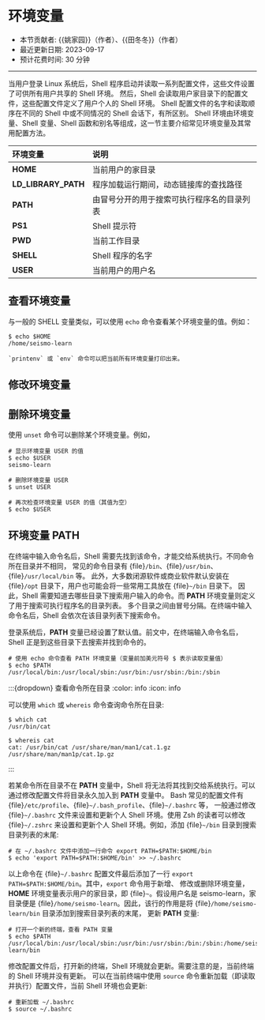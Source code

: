 # 环境变量

- 本节贡献者: {{姚家园}}（作者）、{{田冬冬}}（作者）
- 最近更新日期: 2023-09-17
- 预计花费时间: 30 分钟

---

当用户登录 Linux 系统后，Shell 程序启动并读取一系列配置文件，这些文件设置了可供所有用户共享的 Shell 环境。
然后，Shell 会读取用户家目录下的配置文件，这些配置文件定义了用户个人的 Shell 环境。
Shell 配置文件的名字和读取顺序在不同的 Shell 中或不同情况的 Shell 会话下，有所区别。
Shell 环境由环境变量、Shell 变量、Shell 函数和别名等组成，这一节主要介绍常见环境变量及其常用配置方法。

| 环境变量 | 说明 |
|:---|:---|
| **HOME**             | 当前用户的家目录 |
| **LD_LIBRARY_PATH**  | 程序加载运行期间，动态链接库的查找路径 |
| **PATH**             | 由冒号分开的用于搜索可执行程序名的目录列表 |
| **PS1**              | Shell 提示符 |
| **PWD**              | 当前工作目录 |
| **SHELL**            | Shell 程序的名字 |
| **USER**             | 当前用户的用户名 |


## 查看环境变量

与一般的 SHELL 变量类似，可以使用 `echo` 命令查看某个环境变量的值。例如：

```
$ echo $HOME
/home/seismo-learn
```

```tips
`printenv` 或 `env` 命令可以把当前所有环境变量打印出来。
```

## 修改环境变量

## 删除环境变量

使用 `unset` 命令可以删除某个环境变量。例如，

```
# 显示环境变量 USER 的值
$ echo $USER
seismo-learn

# 删除环境变量 USER
$ unset USER

# 再次检查环境变量 USER 的值（其值为空）
$ echo $USER

```

## 环境变量 PATH

在终端中输入命令名后，Shell 需要先找到该命令，才能交给系统执行。不同命令所在目录并不相同，
常见的命令目录有 {file}`/bin`、{file}`/usr/bin`、{file}`/usr/local/bin` 等。
此外，大多数闭源软件或商业软件默认安装在 {file}`/opt` 目录下，用户也可能会将一些常用工具放在 {file}`~/bin` 目录下。
因此，Shell 需要知道去哪些目录下搜索用户输入的命令。而 **PATH** 环境变量则定义了用于搜索可执行程序名的目录列表。
多个目录之间由冒号分隔。在终端中输入命令名后，Shell 会依次在该目录列表下搜索命令。

登录系统后，**PATH** 变量已经设置了默认值。前文中，在终端输入命令名后，Shell 正是到这些目录下去搜索并找到命令的。

```
# 使用 echo 命令查看 PATH 环境变量（变量前加美元符号 $ 表示读取变量值）
$ echo $PATH
/usr/local/bin:/usr/local/sbin:/usr/bin:/usr/sbin:/bin:/sbin
```

:::{dropdown} 查看命令所在目录
:color: info
:icon: info

可以使用 `which` 或 `whereis` 命令查询命令所在目录:

```
$ which cat
/usr/bin/cat

$ whereis cat
cat: /usr/bin/cat /usr/share/man/man1/cat.1.gz /usr/share/man/man1p/cat.1p.gz
```
:::

若某命令所在目录不在 **PATH** 变量中，Shell 将无法将其找到交给系统执行。可以通过修改配置文件将目录永久加入到 **PATH** 变量中。
Bash 常见的配置文件有 {file}`/etc/profile`、{file}`~/.bash_profile`、{file}`~/.bashrc` 等，
一般通过修改 {file}`~/.bashrc` 文件来设置和更新个人 Shell 环境。使用 Zsh 的读者可以修改 {file}`~/.zshrc`
来设置和更新个人 Shell 环境。例如，添加 {file}`~/bin` 目录到搜索目录列表的末尾:

```
# 在 ~/.bashrc 文件中添加一行命令 export PATH=$PATH:$HOME/bin
$ echo 'export PATH=$PATH:$HOME/bin' >> ~/.bashrc
```

以上命令在 {file}`~/.bashrc` 配置文件最后添加了一行 `export PATH=$PATH:$HOME/bin`。其中，`export` 命令用于新增、
修改或删除环境变量，**HOME** 环境变量表示用户的家目录，即 {file}`~`。假设用户名是 seismo-learn，家目录便是
{file}`/home/seismo-learn`。因此，该行的作用是将 {file}`/home/seismo-learn/bin` 目录添加到搜索目录列表的末尾，
更新 **PATH** 变量:

```
# 打开一个新的终端，查看 PATH 变量
$ echo $PATH
/usr/local/bin:/usr/local/sbin:/usr/bin:/usr/sbin:/bin:/sbin:/home/seismo-learn/bin
```

修改配置文件后，打开新的终端，Shell 环境就会更新。需要注意的是，当前终端的 Shell 环境并没有更新。
可以在当前终端中使用 `source` 命令重新加载（即读取并执行）配置文件，当前 Shell 环境也会更新:

```
# 重新加载 ~/.bashrc
$ source ~/.bashrc
```
